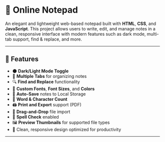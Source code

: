 # 📝 Online Notepad

An elegant and lightweight web-based notepad built with **HTML**, **CSS**, and **JavaScript**. This project allows users to write, edit, and manage notes in a clean, responsive interface with modern features such as dark mode, multi-tab support, find & replace, and more.

---

## 🚀 Features

- 🌑 **Dark/Light Mode Toggle**
- 📁 **Multiple Tabs** for organizing notes
- 🔍 **Find and Replace** functionality
- 🎨 **Custom Fonts**, **Font Sizes**, and **Colors**
- 💾 **Auto-Save** notes to Local Storage
- 📜 **Word & Character Count**
- 🖨️ **Print and Export** support (PDF)
- 📂 **Drag-and-Drop** file import
- 🧠 **Spell Check** enabled
- 🖼️ **Preview Thumbnails** for supported file types
- 📓 Clean, responsive design optimized for productivity

---




